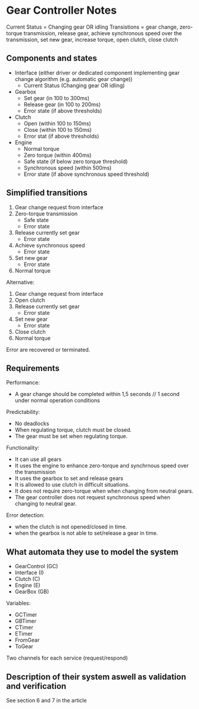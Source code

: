 # Gear Controller Notes

Current Status = Changing gear OR idling
Transistions = gear change, zero-torque transmission, release gear, achieve synchronous speed over the transmission, set new gear, increase torque, open clutch, close clutch

## Components and states

- Interface (either driver or dedicated component implementing gear change algorithm (e.g. automatic gear change))
  - Current Status (Changing gear OR idling)
- Gearbox
  - Set gear (in 100 to 300ms)
  - Release gear (in 100 to 200ms)
  - Error state (if above thresholds)
- Clutch
  - Open (within 100 to 150ms)
  - Close (within 100 to 150ms)
  - Error stat (if above thresholds)
- Engine
  - Normal torque
  - Zero torque (within 400ms)
  - Safe state (if below zero torque threshold)
  - Synchronous speed (within 500ms)
  - Error state (if above synchronous speed threshold)

## Simplified transitions

1. Gear change request from interface
2. Zero-torque transmission
   - Safe state
   - Error state
3. Release currently set gear
   - Error state
4. Achieve synchronous speed
   - Error state
5. Set new gear
   - Error state
6. Normal torque

Alternative:

1. Gear change request from interface
2. Open clutch
3. Release currently set gear
   - Error state
4. Set new gear
   - Error state
5. Close clutch
6. Normal torque

Error are recovered or terminated.

## Requirements

Performance:

- A gear change should be completed within 1,5 seconds // 1 second under normal operation conditions

Predictability:

- No deadlocks
- When regulating torque, clutch must be closed.
- The gear must be set when regulating torque.

Functionality:

- It can use all gears
- It uses the engine to enhance zero-torque and synchrnous speed over the transmission
- It uses the gearbox to set and release gears
- It is allowed to use clutch in difficult situations.
- It does not require zero-torque when when changing from neutral gears.
- The gear controller does not request synchronous speed when changing to neutral gear.

Error detection:

- when the clutch is not opened/closed in time.
- when the gearbox is not able to set/release a gear in time.

## What automata they use to model the system

- GearControl (GC)
- Interface (I)
- Clutch (C)
- Engine (E)
- GearBox (GB)

Variables:

- GCTimer
- GBTimer
- CTimer
- ETimer
- FromGear
- ToGear

Two channels for each service (request/respond)

## Description of their system aswell as validation and verification

See section 6 and 7 in the article

